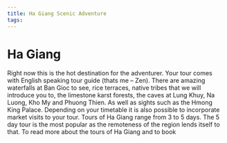 ```yaml
---
title: Ha Giang Scenic Adventure
tags: 
---
```


# Ha Giang

Right now this is the hot destination for the adventurer. Your tour comes with English speaking tour guide (thats me – Zen). There are amazing waterfalls at Ban Gioc to see, rice terraces, native tribes that we will introduce you to, the limestone karst forests, the caves at Lung Khuy, Na Luong, Kho My and Phuong Thien. As well as sights such as the Hmong King Palace. Depending on your timetable it is also possible to incorporate market visits to your tour. Tours of Ha Giang range from 3 to 5 days. The 5 day tour is the most popular as the remoteness of the region lends itself to that. To read more about the tours of Ha Giang and to book <click here>